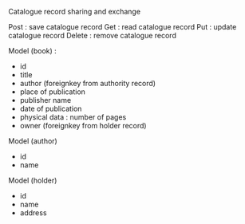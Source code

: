 Catalogue record sharing and exchange

Post : save catalogue record
Get : read catalogue record
Put : update catalogue record
Delete : remove catalogue record

Model (book) :
- id
- title
- author (foreignkey from authority record)
- place of publication
- publisher name
- date of publication
- physical data : number of pages
- owner (foreignkey from holder record)

Model (author)
- id
- name

Model (holder)
- id
- name
- address
